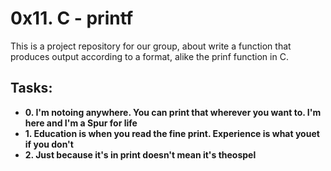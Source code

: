 # 0x11. C - printf 

This is a project repository for our group, about write a function that produces output according to a format, alike  the prinf function in C. 

## Tasks:

 - **0. I'm notoing anywhere. You can print that wherever you want to. I'm here and I'm a Spur for life**
 - **1. Education is when you read the fine print. Experience is what youet if you don't**
 - **2. Just because it's in print doesn't mean it's theospel**
